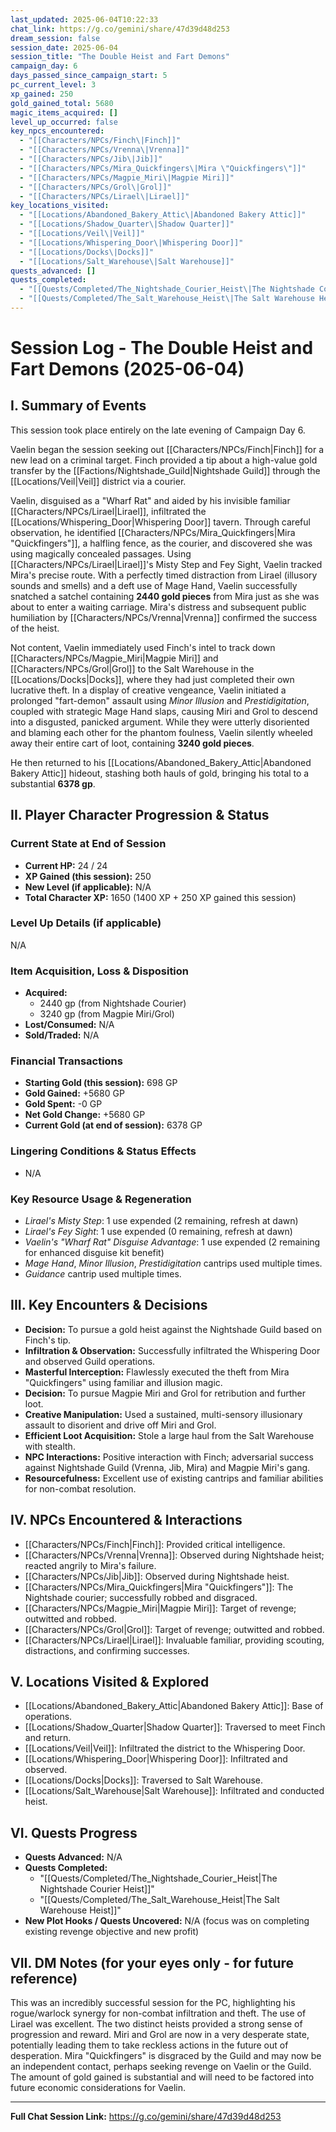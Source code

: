 ```yaml
---
last_updated: 2025-06-04T10:22:33
chat_link: https://g.co/gemini/share/47d39d48d253
dream_session: false
session_date: 2025-06-04
session_title: "The Double Heist and Fart Demons"
campaign_day: 6
days_passed_since_campaign_start: 5
pc_current_level: 3
xp_gained: 250
gold_gained_total: 5680
magic_items_acquired: []
level_up_occurred: false
key_npcs_encountered:
  - "[[Characters/NPCs/Finch\|Finch]]"
  - "[[Characters/NPCs/Vrenna\|Vrenna]]"
  - "[[Characters/NPCs/Jib\|Jib]]"
  - "[[Characters/NPCs/Mira_Quickfingers\|Mira \"Quickfingers\"]]"
  - "[[Characters/NPCs/Magpie_Miri\|Magpie Miri]]"
  - "[[Characters/NPCs/Grol\|Grol]]"
  - "[[Characters/NPCs/Lirael\|Lirael]]"
key_locations_visited:
  - "[[Locations/Abandoned_Bakery_Attic\|Abandoned Bakery Attic]]"
  - "[[Locations/Shadow_Quarter\|Shadow Quarter]]"
  - "[[Locations/Veil\|Veil]]"
  - "[[Locations/Whispering_Door\|Whispering Door]]"
  - "[[Locations/Docks\|Docks]]"
  - "[[Locations/Salt_Warehouse\|Salt Warehouse]]"
quests_advanced: []
quests_completed:
  - "[[Quests/Completed/The_Nightshade_Courier_Heist\|The Nightshade Courier Heist]]"
  - "[[Quests/Completed/The_Salt_Warehouse_Heist\|The Salt Warehouse Heist]]"
---
```


# Session Log - The Double Heist and Fart Demons (2025-06-04)

## I. Summary of Events

This session took place entirely on the late evening of Campaign Day 6.

Vaelin began the session seeking out [[Characters/NPCs/Finch\|Finch]] for a new lead on a criminal target. Finch provided a tip about a high-value gold transfer by the [[Factions/Nightshade_Guild\|Nightshade Guild]] through the [[Locations/Veil\|Veil]] district via a courier.

Vaelin, disguised as a "Wharf Rat" and aided by his invisible familiar [[Characters/NPCs/Lirael\|Lirael]], infiltrated the [[Locations/Whispering_Door\|Whispering Door]] tavern. Through careful observation, he identified [[Characters/NPCs/Mira_Quickfingers\|Mira "Quickfingers"]], a halfling fence, as the courier, and discovered she was using magically concealed passages. Using [[Characters/NPCs/Lirael\|Lirael]]'s Misty Step and Fey Sight, Vaelin tracked Mira's precise route. With a perfectly timed distraction from Lirael (illusory sounds and smells) and a deft use of Mage Hand, Vaelin successfully snatched a satchel containing **2440 gold pieces** from Mira just as she was about to enter a waiting carriage. Mira's distress and subsequent public humiliation by [[Characters/NPCs/Vrenna\|Vrenna]] confirmed the success of the heist.

Not content, Vaelin immediately used Finch's intel to track down [[Characters/NPCs/Magpie_Miri\|Magpie Miri]] and [[Characters/NPCs/Grol\|Grol]] to the Salt Warehouse in the [[Locations/Docks\|Docks]], where they had just completed their own lucrative theft. In a display of creative vengeance, Vaelin initiated a prolonged "fart-demon" assault using _Minor Illusion_ and _Prestidigitation_, coupled with strategic Mage Hand slaps, causing Miri and Grol to descend into a disgusted, panicked argument. While they were utterly disoriented and blaming each other for the phantom foulness, Vaelin silently wheeled away their entire cart of loot, containing **3240 gold pieces**.

He then returned to his [[Locations/Abandoned_Bakery_Attic\|Abandoned Bakery Attic]] hideout, stashing both hauls of gold, bringing his total to a substantial **6378 gp**.

## II. Player Character Progression & Status

### Current State at End of Session
* **Current HP:** 24 / 24
* **XP Gained (this session):** 250
* **New Level (if applicable):** N/A
* **Total Character XP:** 1650 (1400 XP + 250 XP gained this session)

### Level Up Details (if applicable)
N/A

### Item Acquisition, Loss & Disposition
* **Acquired:**
    * 2440 gp (from Nightshade Courier)
    * 3240 gp (from Magpie Miri/Grol)
* **Lost/Consumed:** N/A
* **Sold/Traded:** N/A

### Financial Transactions
* **Starting Gold (this session):** 698 GP
* **Gold Gained:** +5680 GP
* **Gold Spent:** -0 GP
* **Net Gold Change:** +5680 GP
* **Current Gold (at end of session):** 6378 GP

### Lingering Conditions & Status Effects
* N/A

### Key Resource Usage & Regeneration
* _Lirael's Misty Step_: 1 use expended (2 remaining, refresh at dawn)
* _Lirael's Fey Sight_: 1 use expended (0 remaining, refresh at dawn)
* _Vaelin's "Wharf Rat" Disguise Advantage_: 1 use expended (2 remaining for enhanced disguise kit benefit)
* _Mage Hand_, _Minor Illusion_, _Prestidigitation_ cantrips used multiple times.
* _Guidance_ cantrip used multiple times.

## III. Key Encounters & Decisions
* **Decision:** To pursue a gold heist against the Nightshade Guild based on Finch's tip.
* **Infiltration & Observation:** Successfully infiltrated the Whispering Door and observed Guild operations.
* **Masterful Interception:** Flawlessly executed the theft from Mira "Quickfingers" using familiar and illusion magic.
* **Decision:** To pursue Magpie Miri and Grol for retribution and further loot.
* **Creative Manipulation:** Used a sustained, multi-sensory illusionary assault to disorient and drive off Miri and Grol.
* **Efficient Loot Acquisition:** Stole a large haul from the Salt Warehouse with stealth.
* **NPC Interactions:** Positive interaction with Finch; adversarial success against Nightshade Guild (Vrenna, Jib, Mira) and Magpie Miri's gang.
* **Resourcefulness:** Excellent use of existing cantrips and familiar abilities for non-combat resolution.

## IV. NPCs Encountered & Interactions
* [[Characters/NPCs/Finch\|Finch]]: Provided critical intelligence.
* [[Characters/NPCs/Vrenna\|Vrenna]]: Observed during Nightshade heist; reacted angrily to Mira's failure.
* [[Characters/NPCs/Jib\|Jib]]: Observed during Nightshade heist.
* [[Characters/NPCs/Mira_Quickfingers\|Mira "Quickfingers"]]: The Nightshade courier; successfully robbed and disgraced.
* [[Characters/NPCs/Magpie_Miri\|Magpie Miri]]: Target of revenge; outwitted and robbed.
* [[Characters/NPCs/Grol\|Grol]]: Target of revenge; outwitted and robbed.
* [[Characters/NPCs/Lirael\|Lirael]]: Invaluable familiar, providing scouting, distractions, and confirming successes.

## V. Locations Visited & Explored
* [[Locations/Abandoned_Bakery_Attic\|Abandoned Bakery Attic]]: Base of operations.
* [[Locations/Shadow_Quarter\|Shadow Quarter]]: Traversed to meet Finch and return.
* [[Locations/Veil\|Veil]]: Infiltrated the district to the Whispering Door.
* [[Locations/Whispering_Door\|Whispering Door]]: Infiltrated and observed.
* [[Locations/Docks\|Docks]]: Traversed to Salt Warehouse.
* [[Locations/Salt_Warehouse\|Salt Warehouse]]: Infiltrated and conducted heist.

## VI. Quests Progress
* **Quests Advanced:** N/A
* **Quests Completed:**
    * "[[Quests/Completed/The_Nightshade_Courier_Heist\|The Nightshade Courier Heist]]"
    * "[[Quests/Completed/The_Salt_Warehouse_Heist\|The Salt Warehouse Heist]]"
* **New Plot Hooks / Quests Uncovered:** N/A (focus was on completing existing revenge objective and new profit)

## VII. DM Notes (for your eyes only - for future reference)

This was an incredibly successful session for the PC, highlighting his rogue/warlock synergy for non-combat infiltration and theft. The use of Lirael was excellent. The two distinct heists provided a strong sense of progression and reward. Miri and Grol are now in a very desperate state, potentially leading them to take reckless actions in the future out of desperation. Mira "Quickfingers" is disgraced by the Guild and may now be an independent contact, perhaps seeking revenge on Vaelin or the Guild. The amount of gold gained is substantial and will need to be factored into future economic considerations for Vaelin.

---
**Full Chat Session Link:** https://g.co/gemini/share/47d39d48d253